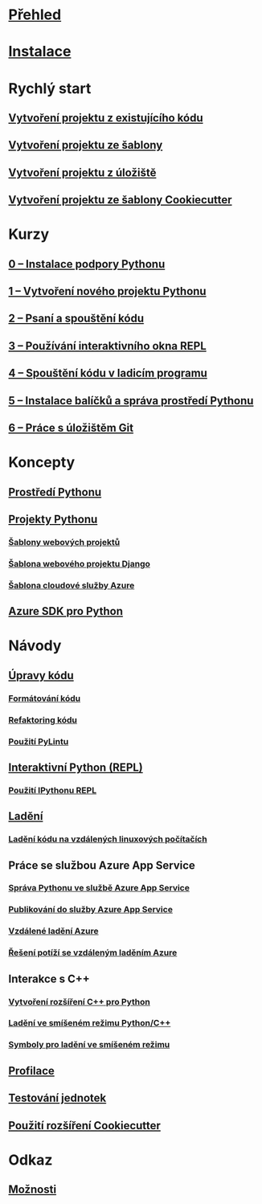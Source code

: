 # [Přehled](overview-of-python-tools-for-visual-studio.md)
# [Instalace](installing-python-support-in-visual-studio.md)
# Rychlý start
## [Vytvoření projektu z existujícího kódu](quickstart-01-project-from-existing.md)
## [Vytvoření projektu ze šablony](quickstart-02-python-in-visual-studio-project-from-template.md)
## [Vytvoření projektu z úložiště](quickstart-03-python-in-visual-studio-project-from-repository.md)
## [Vytvoření projektu ze šablony Cookiecutter](quickstart-04-python-in-visual-studio-project-from-cookiecutter.md)
# Kurzy
## [0 – Instalace podpory Pythonu](tutorial-working-with-python-in-visual-studio-step-00-installation.md)
## [1 – Vytvoření nového projektu Pythonu](tutorial-working-with-python-in-visual-studio-step-01-create-project.md)
## [2 – Psaní a spouštění kódu](tutorial-working-with-python-in-visual-studio-step-02-writing-code.md)
## [3 – Používání interaktivního okna REPL](tutorial-working-with-python-in-visual-studio-step-03-interactive-repl.md)
## [4 – Spouštění kódu v ladicím programu](tutorial-working-with-python-in-visual-studio-step-04-debugging.md)
## [5 – Instalace balíčků a správa prostředí Pythonu](tutorial-working-with-python-in-visual-studio-step-05-installing-packages.md)
## [6 – Práce s úložištěm Git](tutorial-working-with-python-in-visual-studio-step-06-working-with-git.md)
# Koncepty
## [Prostředí Pythonu](managing-python-environments-in-visual-studio.md)
## [Projekty Pythonu](managing-python-projects-in-visual-studio.md)
### [Šablony webových projektů](python-web-application-project-templates.md)
### [Šablona webového projektu Django](python-django-web-application-project-template.md)
### [Šablona cloudové služby Azure](python-azure-cloud-service-project-template.md)
## [Azure SDK pro Python](azure-sdk-for-python.md)
# Návody
## [Úpravy kódu](editing-python-code-in-visual-studio.md)
### [Formátování kódu](formatting-python-code.md)
### [Refaktoring kódu](refactoring-python-code.md)
### [Použití PyLintu](linting-python-code.md)
## [Interaktivní Python (REPL)](python-interactive-repl-in-visual-studio.md)
### [Použití IPythonu REPL](interactive-repl-ipython.md)
## [Ladění](debugging-python-in-visual-studio.md)
### [Ladění kódu na vzdálených linuxových počítačích](debugging-python-code-on-remote-linux-machines.md)
## Práce se službou Azure App Service
### [Správa Pythonu ve službě Azure App Service](managing-python-on-azure-app-service.md)
### [Publikování do služby Azure App Service](publishing-python-web-applications-to-azure-from-visual-studio.md)
### [Vzdálené ladění Azure](debugging-remote-python-code-on-azure.md)
### [Řešení potíží se vzdáleným laděním Azure](debugging-remote-python-code-on-azure-troubleshooting.md)
## Interakce s C++
### [Vytvoření rozšíření C++ pro Python](working-with-c-cpp-python-in-visual-studio.md)
### [Ladění ve smíšeném režimu Python/C++](debugging-mixed-mode-c-cpp-python-in-visual-studio.md)
### [Symboly pro ladění ve smíšeném režimu](debugging-symbols-for-mixed-mode-c-cpp-python.md)
## [Profilace](profiling-python-code-in-visual-studio.md)
## [Testování jednotek](unit-testing-python-in-visual-studio.md)
## [Použití rozšíření Cookiecutter](using-python-cookiecutter-templates.md)
# Odkaz
## [Možnosti](python-support-options-and-settings-in-visual-studio.md)
